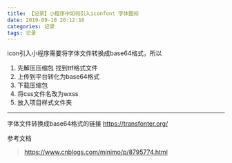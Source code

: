 ```yaml
---
title: 【记录】小程序中如何引入iconfont 字体图标
date: 2019-09-10 20:12:16
categories: 记录
tags: 记录
---
```




icon引入小程序需要将字体文件转换成base64格式，所以

1. 先解压压缩包 找到ttf格式文件
2. 上传到平台转化为base64格式 
3. 下载压缩包 
4. 将css文件名改为wxss 
5. 放入项目样式文件夹


***



字体文件转换成base64格式的链接  https://transfonter.org/


参考文档
> https://www.cnblogs.com/minimo/p/8795774.html













